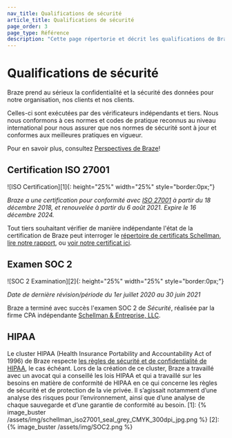 ```yaml
---
nav_title: Qualifications de sécurité
article_title: Qualifications de sécurité
page_order: 3
page_type: Référence
description: "Cette page répertorie et décrit les qualifications de Braze en matière de sécurité."
---
```


<!--
Warning! Don't make any changes to this document without approval from the legal department.
-->

# Qualifications de sécurité

Braze prend au sérieux la confidentialité et la sécurité des données pour notre organisation, nos clients et nos clients.

Celles-ci sont exécutées par des vérificateurs indépendants et tiers. Nous nous conformons à ces normes et codes de pratique reconnus au niveau international pour nous assurer que nos normes de sécurité sont à jour et conformes aux meilleures pratiques en vigueur.

Pour en savoir plus, consultez [Perspectives de Braze](https://www.braze.com/perspectives/article/braze-soc-2-iso-27001-certified)!

## Certification ISO 27001

!\[ISO Certification\]\[1\]{: height="25%" width="25%" style="border:0px;"}

_Braze a une certification pour conformité avec [ISO 27001][3] à partir du 18 décembre 2018, et renouvelée à partir du 6 août 2021. Expire le 16 décembre 2024._

Tout tiers souhaitant vérifier de manière indépendante l'état de la certification de Braze peut interroger le [répertoire de certificats Schellman][5], [lire notre rapport][7], ou [voir notre certificat ici][6].

## Examen SOC 2

!\[SOC 2 Examination\]\[2\]{: height="25%" width="25%" style="border:0px;"}

_Date de dernière révision/période du 1er juillet 2020 au 30 juin 2021_

Braze a terminé avec succès l'examen SOC 2 de _Sécurité_, réalisée par la firme CPA indépendante [Schellman & Entreprise, LLC][8].

## HIPAA

Le cluster HIPAA (Health Insurance Portability and Accountability Act of 1996) de Braze respecte [les règles de sécurité et de confidentialité de HIPAA](https://aspe.hhs.gov/report/health-insurance-portability-and-accountability-act-1996), le cas échéant. Lors de la création de ce cluster, Braze a travaillé avec un avocat qui a conseillé les lois HIPAA et qui a travaillé sur les besoins en matière de conformité de HIPAA en ce qui concerne les règles de sécurité et de protection de la vie privée. Il s’agissait notamment d’une analyse des risques pour l’environnement, ainsi que d’une analyse de chaque sauvegarde et d’une garantie de conformité au besoin.
[1]: {% image_buster /assets/img/schellman_iso27001_seal_grey_CMYK_300dpi_jpg.png %} [2]: {% image_buster /assets/img/SOC2.png %}

[3]: https://www.iso.org/isoiec-27001-information-security.html
[5]: https://www.schellman.com/certificate-directory
[6]: https://www.schellman.com/certificate-directory?certificateNumber=1504855-4
[7]: {{site_url}}/docs/assets/pdf/Braze_ISO_Cert.pdf
[8]: https://www.schellman.com/
